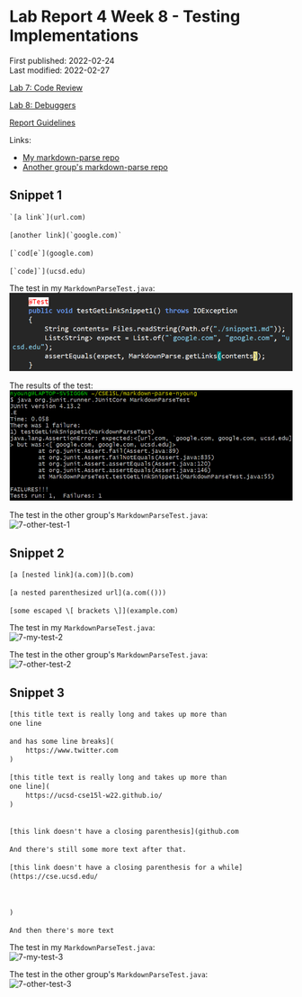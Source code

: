 # Lab Report 4 Week 8 - Testing Implementations

First published: 2022-02-24  
Last modified: 2022-02-27

[Lab 7: Code Review](https://ucsd-cse15l-w22.github.io/week/week7/)

[Lab 8: Debuggers](https://ucsd-cse15l-w22.github.io/week/week8/)

[Report Guidelines](https://ucsd-cse15l-w22.github.io/week/week8/#week-8-lab-report)

Links:
- [My markdown-parse repo](https://github.com/natalieycyoung/markdown-parse)
- [Another group's markdown-parse repo](https://github.com/iireneliao/markdown-parse)

## Snippet 1
	`[a link`](url.com)
	
	[another link](`google.com)`
	
	[`cod[e`](google.com)
	
	[`code]`](ucsd.edu)

The test in my `MarkdownParseTest.java`:  
![7-snippet1-nyoung-code-init](Images/7-snippet1-nyoung-code-init.png)

The results of the test:  
![7-snippet1-nyoung-fail](Images/7-snippet1-nyoung-fail.png)

The test in the other group's `MarkdownParseTest.java`:  
![7-other-test-1](Images/7-other-test-1.png)

## Snippet 2
	[a [nested link](a.com)](b.com)
	
	[a nested parenthesized url](a.com(()))
	
	[some escaped \[ brackets \]](example.com)

The test in my `MarkdownParseTest.java`:  
![7-my-test-2](Images/7-my-test-2.png)

The test in the other group's `MarkdownParseTest.java`:  
![7-other-test-2](Images/7-other-test-2.png)

## Snippet 3
	[this title text is really long and takes up more than 
	one line
	
	and has some line breaks](
	    https://www.twitter.com
	)
	
	[this title text is really long and takes up more than 
	one line](
	    https://ucsd-cse15l-w22.github.io/
	)
	
	
	[this link doesn't have a closing parenthesis](github.com
	
	And there's still some more text after that.
	
	[this link doesn't have a closing parenthesis for a while](https://cse.ucsd.edu/
	
	
	
	)
	
	And then there's more text

The test in my `MarkdownParseTest.java`:  
![7-my-test-3](Images/7-my-test-3.png)

The test in the other group's `MarkdownParseTest.java`:  
![7-other-test-3](Images/7-other-test-3.png)
